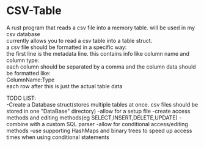 # CSV-Table
A rust program that reads a csv file into a memory table. will be used in my csv database<br>
currently allows you to read a csv table into a table struct.<br>
a csv file should be formatted in a specific way:<br>
the first line is the metadata line. this contains info like column name and column type.<br>
each column should be separated by a comma and the column data should be formatted like:<br>
ColumnName:Type<br>
each row after this is just the actual table data<br>



TODO LIST:<br>
-Create a Database struct(stores multiple tables at once. csv files should be stored in one "DataBase" directory)
-allow for a setup file
-create access methods and editing methods(eg SELECT,INSERT,DELETE,UPDATE)
-combine with a custom SQL parser
-allow for conditional access/editing methods
-use supporting HashMaps and binary trees to speed up access times when using conditional statements